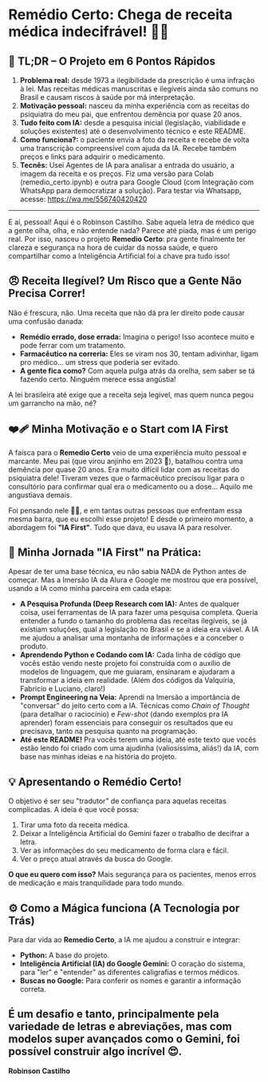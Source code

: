 # Remédio Certo: Chega de receita médica indecifrável! 💊✨

## 📌 TL;DR – O Projeto em 6 Pontos Rápidos

1. **Problema real:** desde 1973 a ilegibilidade da prescrição é uma infração à lei. Mas receitas médicas manuscritas e ilegíveis ainda são comuns no Brasil e causam riscos à saúde por má interpretação.
2. **Motivação pessoal:** nasceu da minha experiência com as receitas do psiquiatra do meu pai, que enfrentou demência por quase 20 anos.
3. **Tudo feito com IA:** desde a pesquisa inicial (legislação, viabilidade e soluções existentes) até o desenvolvimento técnico e este README.
4. **Como funciona?:** o paciente envia a foto da receita e recebe de volta uma transcrição compreensível com ajuda da IA. Recebe também preços e links para adquirir o medicamento.
5. **Tecnês:**  Usei Agentes de IA para analisar a entrada do usuário, a imagem da receita e os preços. Fiz uma versão para Colab (remedio_certo.ipynb) e outra para Google Cloud (com Integração com WhatsApp para democratizar a solução). Para testar via Whatsapp, acesse: https://wa.me/556740420420

---

E aí, pessoal! Aqui é o Robinson Castilho. Sabe aquela letra de médico que a gente olha, olha, e não entende nada? Parece até piada, mas é um perigo real. Por isso, nasceu o projeto **Remedio Certo**: pra gente finalmente ter clareza e segurança na hora de cuidar da nossa saúde, e quero compartilhar como a Inteligência Artificial foi a chave pra tudo isso!

## 😠 Receita Ilegível? Um Risco que a Gente Não Precisa Correr!

Não é frescura, não. Uma receita que não dá pra ler direito pode causar uma confusão danada:
* **Remédio errado, dose errada:** Imagina o perigo! Isso acontece muito e pode ferrar com um tratamento.
* **Farmacêutico na correria:** Eles se viram nos 30, tentam adivinhar, ligam pro médico... um stress que poderia ser evitado.
* **A gente fica como?** Com aquela pulga atrás da orelha, sem saber se tá fazendo certo. Ninguém merece essa angústia!

A lei brasileira até exige que a receita seja legível, mas quem nunca pegou um garrancho na mão, né?

## ❤️‍🩹 Minha Motivação e o Start com IA First

A faísca para o **Remedio Certo** veio de uma experiência muito pessoal e marcante. Meu pai (que virou anjinho em 2023 🙏), batalhou contra uma demência por quase 20 anos. Era muito difícil lidar com as receitas do psiquiatra dele! Tiveram vezes que o farmacêutico precisou ligar para o consultório para confirmar qual era o medicamento ou a dose... Aquilo me angustiava demais.

Foi pensando nele 👼🏻, e em tantas outras pessoas que enfrentam essa mesma barra, que eu escolhi esse projeto! E desde o primeiro momento, a abordagem foi **"IA First"**. Tudo que dava, eu usava IA para resolver.

## 🚀 Minha Jornada "IA First" na Prática:

Apesar de ter uma base técnica, eu não sabia NADA de Python antes de começar. Mas a Imersão IA da Alura e Google me mostrou que era possível, usando a IA como minha parceira em cada etapa:

* **A Pesquisa Profunda (Deep Research com IA):** Antes de qualquer coisa, usei ferramentas de IA para fazer uma pesquisa completa. Queria entender a fundo o tamanho do problema das receitas ilegíveis, se já existiam soluções, qual a legislação no Brasil e se a ideia era viável. A IA me ajudou a analisar uma montanha de informações e a conceber o produto.
* **Aprendendo Python e Codando com IA:** Cada linha de código que vocês estão vendo neste projeto foi construída com o auxílio de modelos de linguagem, que me guiaram, ensinaram e ajudaram a transformar a ideia em realidade. (Além dos códigos da Valquíria, Fabricio e Luciano, claro!)
* **Prompt Engineering na Veia:** Aprendi na Imersão a importância de "conversar" do jeito certo com a IA. Técnicas como *Chain of Thought* (para detalhar o raciocínio) e *Few-shot* (dando exemplos pra IA aprender) foram essenciais para conseguir os resultados que eu precisava, tanto na pesquisa quanto na programação.
* **Até este README!** Pra vocês terem uma ideia, até este texto que vocês estão lendo foi criado com uma ajudinha (valiosíssima, aliás!) da IA, com base nas minhas ideias e na história do projeto.

## 💡 Apresentando o Remédio Certo!

O objetivo é ser seu "tradutor" de confiança para aquelas receitas complicadas. A ideia é que você possa:
1.  Tirar uma foto da receita médica.
2.  Deixar a Inteligência Artificial do Gemini fazer o trabalho de decifrar a letra.
3.  Ver as informações do seu medicamento de forma clara e fácil.
4.  Ver o preço atual através da busca do Google.

**O que eu quero com isso?** Mais segurança para os pacientes, menos erros de medicação e mais tranquilidade para todo mundo.

## ⚙️ Como a Mágica funciona (A Tecnologia por Trás)

Para dar vida ao **Remedio Certo**, a IA me ajudou a construir e integrar:
* **Python:** A base do projeto.
* **Inteligência Artificial (IA) do Google Gemini:** O coração do sistema, para "ler" e "entender" as diferentes caligrafias e termos médicos.
* **Buscas no Google:** Para conferir os nomes e garantir a informação correta.

É um desafio e tanto, principalmente pela variedade de letras e abreviações, mas com modelos super avançados como o Gemini, foi possível construir algo incrível 😍.
---

**Robinson Castilho**
